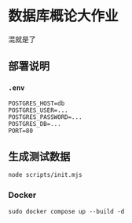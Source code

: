 # 数据库概论大作业

混就是了

## 部署说明

### `.env`

```properties
POSTGRES_HOST=db
POSTGRES_USER=...
POSTGRES_PASSWORD=...
POSTGRES_DB=...
PORT=80
```

## 生成测试数据

```sh
node scripts/init.mjs
```

### Docker

```
sudo docker compose up --build -d
```
